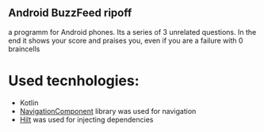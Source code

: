 ## Android BuzzFeed ripoff

a programm for Android phones. Its a series of 3 unrelated questions. In the end it shows your score and praises you, even if you are a failure with 0 braincells
# Used tecnhologies:
- Kotlin
- [NavigationComponent](https://developer.android.com/guide/navigation/navigation-getting-started) library was used for navigation
- [Hilt](https://developer.android.com/training/dependency-injection/hilt-android) was used for injecting dependencies
